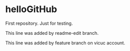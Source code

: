 # helloGitHub
First repository.
Just for testing.

This line was added by readme-edit branch.

This line was added by feature branch on vicuc account.
